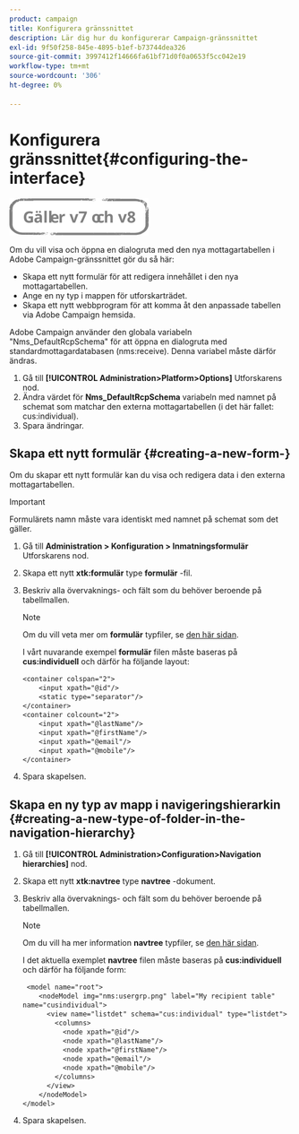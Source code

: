 ```yaml
---
product: campaign
title: Konfigurera gränssnittet
description: Lär dig hur du konfigurerar Campaign-gränssnittet
exl-id: 9f50f258-845e-4895-b1ef-b73744dea326
source-git-commit: 3997412f14666fa61bf71d0f0a0653f5cc042e19
workflow-type: tm+mt
source-wordcount: '306'
ht-degree: 0%

---
```


# Konfigurera gränssnittet{#configuring-the-interface}

![](../../assets/common.svg)

Om du vill visa och öppna en dialogruta med den nya mottagartabellen i Adobe Campaign-gränssnittet gör du så här:

* Skapa ett nytt formulär för att redigera innehållet i den nya mottagartabellen.
* Ange en ny typ i mappen för utforskarträdet.
* Skapa ett nytt webbprogram för att komma åt den anpassade tabellen via Adobe Campaign hemsida.

Adobe Campaign använder den globala variabeln &quot;Nms_DefaultRcpSchema&quot; för att öppna en dialogruta med standardmottagardatabasen (nms:receive). Denna variabel måste därför ändras.

1. Gå till **[!UICONTROL Administration>Platform>Options]** Utforskarens nod.
1. Ändra värdet för **Nms_DefaultRcpSchema** variabeln med namnet på schemat som matchar den externa mottagartabellen (i det här fallet: cus:individual).
1. Spara ändringar.

## Skapa ett nytt formulär {#creating-a-new-form-}

Om du skapar ett nytt formulär kan du visa och redigera data i den externa mottagartabellen.

>[!IMPORTANT]
>
>Formulärets namn måste vara identiskt med namnet på schemat som det gäller.

1. Gå till **Administration > Konfiguration > Inmatningsformulär** Utforskarens nod.
1. Skapa ett nytt **xtk:formulär** type **formulär** -fil.
1. Beskriv alla övervaknings- och fält som du behöver beroende på tabellmallen.

   >[!NOTE]
   >
   >Om du vill veta mer om **formulär** typfiler, se [den här sidan](../../configuration/using/identifying-a-form.md).

   I vårt nuvarande exempel **formulär** filen måste baseras på **cus:individuell** och därför ha följande layout:

   ```
   <container colspan="2">
       <input xpath="@id"/>
       <static type="separator"/>
   </container>
   <container colcount="2">
       <input xpath="@lastName"/>
       <input xpath="@firstName"/>
       <input xpath="@email"/>
       <input xpath="@mobile"/>
   </container> 
   ```

1. Spara skapelsen.

## Skapa en ny typ av mapp i navigeringshierarkin {#creating-a-new-type-of-folder-in-the-navigation-hierarchy}

1. Gå till **[!UICONTROL Administration>Configuration>Navigation hierarchies]** nod.
1. Skapa ett nytt **xtk:navtree** type **navtree** -dokument.
1. Beskriv alla övervaknings- och fält som du behöver beroende på tabellmallen.

   >[!NOTE]
   >
   >Om du vill ha mer information **navtree** typfiler, se [den här sidan](../../platform/using/adobe-campaign-explorer.md#about-navigation-hierarchy).

   I det aktuella exemplet **navtree** filen måste baseras på **cus:individuell** och därför ha följande form:

   ```
    <model name="root">
       <nodeModel img="nms:usergrp.png" label="My recipient table" name="cusindividual">
         <view name="listdet" schema="cus:individual" type="listdet">
           <columns>
             <node xpath="@id"/>
             <node xpath="@lastName"/>
             <node xpath="@firstName"/>
             <node xpath="@email"/>
             <node xpath="@mobile"/>
           </columns>
         </view>
       </nodeModel>
   </model>
   ```

1. Spara skapelsen.
